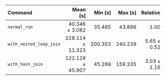 | Command | Mean [s] | Min [s] | Max [s] | Relative |
|:---|---:|---:|---:|---:|
| `normal_run` | 40.346 ± 3.082 | 35.485 | 43.896 | 1.00 |
| `with_nested_loop_join` | 228.114 ± 11.323 | 200.353 | 240.239 | 5.65 ± 0.52 |
| `with_hash_join` | 122.128 ± 45.907 | 45.269 | 159.335 | 3.03 ± 1.16 |
